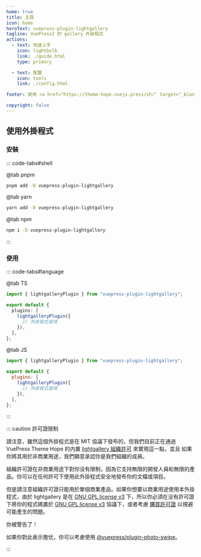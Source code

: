 ```yaml
---
home: true
title: 主頁
icon: home
heroText: vuepress-plugin-lightgallery
tagline: VuePress2 的 gallery 外掛程式
actions:
  - text: 快速上手
    icon: lightbulb
    link: ./guide.html
    type: primary

  - text: 配置
    icon: tools
    link: ./config.html

footer: 使用 <a href="https://theme-hope.vuejs.press/zh/" target="_blank">VuePress Theme Hope</a> 主題 | MIT 協議, 版權所有 © 2019-present Mr.Hope

copyright: false
---
```


## 使用外掛程式

### 安裝

::: code-tabs#shell

@tab pnpm

```bash
pnpm add -D vuepress-plugin-lightgallery
```

@tab yarn

```bash
yarn add -D vuepress-plugin-lightgallery
```

@tab npm

```bash
npm i -D vuepress-plugin-lightgallery
```

:::

### 使用

::: code-tabs#language

@tab TS

```ts title=".vuepress/config.ts"
import { lightgalleryPlugin } from "vuepress-plugin-lightgallery";

export default {
  plugins: [
    lightgalleryPlugin({
      // 外掛程式選項
    }),
  ],
};
```

@tab JS

```js title=".vuepress/config.js"
import { lightgalleryPlugin } from "vuepress-plugin-lightgallery";

export default {
  plugins: [
    lightgalleryPlugin({
      // 外掛程式選項
    }),
  ],
};
```

:::

::: caution 許可證限制

請注意，雖然這個外掛程式是在 MIT 協議下發布的，但我們目前正在通過 VuePress Theme Hope 的内置 [lightgallery 組織許可](https://www.lightgalleryjs.com/license/) 來實現這一點，並且 如果你將其用於非商業用途，我們願意承認你是我們組織的成員。

組織許可證在非商業用途下對你没有限制，因為它支持無限的開發人員和無限的產品。你可以在任何許可下使用此外掛程式安全地發布你的文檔或項目。

但是請注意組織許可證只能用於單個商業產品。如果你想要以商業用途使用本外掛程式，由於 lightgallery 是在 [GNU GPL license v3](https://www.gnu.org/licenses/gpl-3.0.html) 下，所以你必須在没有許可證下將你的程式碼置於 [GNU GPL license v3](https://www.gnu.org/licenses/gpl-3.0.html) 協議下，或者考慮 [購買許可證](https://www.lightgalleryjs.com/license/) 以規避可能產生的問題。

你被警告了！

如果你對此表示擔忧，你可以考慮使用 [@vuepress/plugin-photo-swipe][photo-swipe]。

:::

[photo-swipe]: https://ecosystem.vuejs.press/zh/plugins/photo-swipe.html
